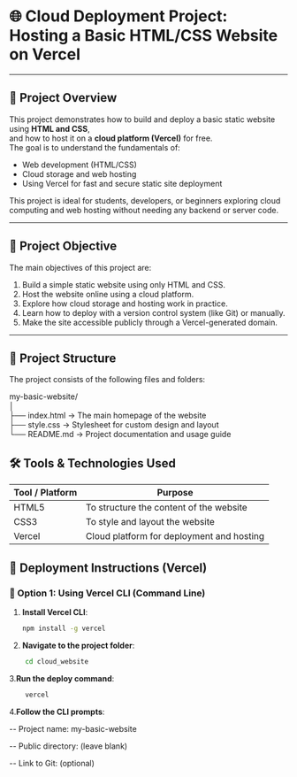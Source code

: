 # 🌐 Cloud Deployment Project: Hosting a Basic HTML/CSS Website on Vercel

---

## 🧾 Project Overview

This project demonstrates how to build and deploy a basic static website using **HTML and CSS**, </br>and how to host it on a **cloud platform (Vercel)** for free. </br>The goal is to understand the fundamentals of:

- Web development (HTML/CSS)
- Cloud storage and web hosting
- Using Vercel for fast and secure static site deployment

This project is ideal for students, developers, or beginners exploring cloud computing and web hosting without needing any backend or server code.

---

## 🎯 Project Objective

The main objectives of this project are:

1. Build a simple static website using only HTML and CSS.
2. Host the website online using a cloud platform.
3. Explore how cloud storage and hosting work in practice.
4. Learn how to deploy with a version control system (like Git) or manually.
5. Make the site accessible publicly through a Vercel-generated domain.

---

## 📁 Project Structure

The project consists of the following files and folders:

my-basic-website/<br>
│<br>
├── index.html → The main homepage of the website<br>
├── style.css → Stylesheet for custom design and layout<br>
└── README.md → Project documentation and usage guide<br>

## 🛠 Tools & Technologies Used

| Tool / Platform | Purpose                                   |
| --------------- | ----------------------------------------- |
| HTML5           | To structure the content of the website   |
| CSS3            | To style and layout the website           |
| Vercel          | Cloud platform for deployment and hosting |

## 🚀 Deployment Instructions (Vercel)

### 📌 Option 1: Using Vercel CLI (Command Line)

1. **Install Vercel CLI**:
   ```bash
   npm install -g vercel
   ```
2. **Navigate to the project folder**:

```bash
    cd cloud_website
```

3.**Run the deploy command**:

```bash
    vercel
```

4.**Follow the CLI prompts**:

-- Project name: my-basic-website

-- Public directory: (leave blank)

-- Link to Git: (optional)
